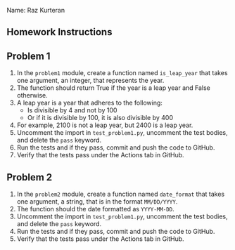 Name: Raz Kurteran


## Homework Instructions

Problem 1
---
1. In the `problem1` module, create a function named `is_leap_year` that takes one argument, an integer, that
represents the year.
2. The function should return True if the year is a leap year and False otherwise.
3. A leap year is a year that adheres to the following:
    - Is divisible by 4 and not by 100
    - Or if it is divisible by 100, it is also divisible by 400
4. For example, 2100 is not a leap year, but 2400 is a leap year.
5. Uncomment the import in `test_problem1.py`, uncomment the test bodies, and delete the `pass` keyword.
6. Run the tests and if they pass, commit and push the code to GitHub.
7. Verify that the tests pass under the Actions tab in GitHub.

Problem 2
---
1. In the `problem2` module, create a function named `date_format` that takes one argument, a string, that is
   in the format `MM/DD/YYYY`.
2. The function should the date formatted as `YYYY-MM-DD`.
3. Uncomment the import in `test_problem1.py`, uncomment the test bodies, and delete the `pass` keyword.
4. Run the tests and if they pass, commit and push the code to GitHub.
5. Verify that the tests pass under the Actions tab in GitHub.
